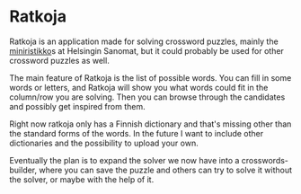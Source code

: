 # Ratkoja

Ratkoja is an application made for solving crossword puzzles, mainly the
[miniristikko](https://www.hs.fi/aihe/ristikko/)s at Helsingin Sanomat, but it
could probably be used for other crossword puzzles as well.

The main feature of Ratkoja is the list of possible words. You can fill in some
words or letters, and Ratkoja will show you what words could fit in the
column/row you are solving. Then you can browse through the candidates and
possibly get inspired from them.

Right now ratkoja only has a Finnish dictionary and that's missing other than
the standard forms of the words. In the future I want to include other
dictionaries and the possibility to upload your own.

Eventually the plan is to expand the solver we now have into
a crosswords-builder, where you can save the puzzle and others can try to solve
it without the solver, or maybe with the help of it.
